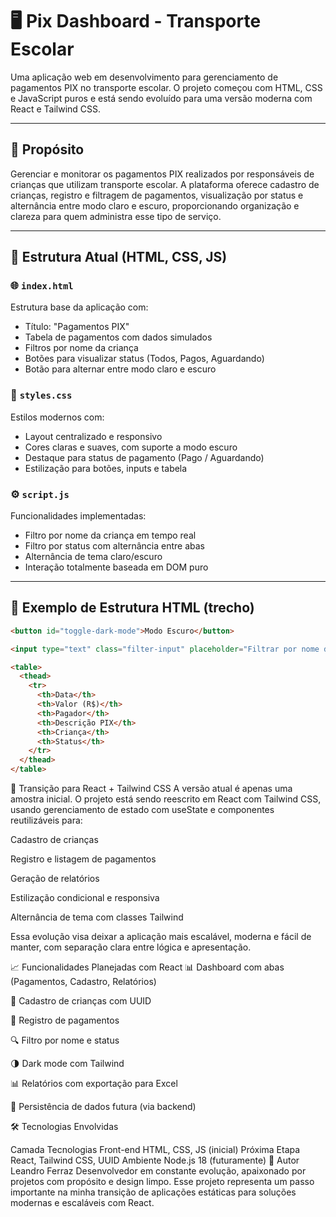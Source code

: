 # 🖥️ Pix Dashboard - Transporte Escolar

Uma aplicação web em desenvolvimento para gerenciamento de pagamentos PIX no transporte escolar. O projeto começou com HTML, CSS e JavaScript puros e está sendo evoluído para uma versão moderna com React e Tailwind CSS.

---

## 🎯 Propósito

Gerenciar e monitorar os pagamentos PIX realizados por responsáveis de crianças que utilizam transporte escolar. A plataforma oferece cadastro de crianças, registro e filtragem de pagamentos, visualização por status e alternância entre modo claro e escuro, proporcionando organização e clareza para quem administra esse tipo de serviço.

---

## 📁 Estrutura Atual (HTML, CSS, JS)

### 🌐 `index.html`

Estrutura base da aplicação com:

- Título: "Pagamentos PIX"
- Tabela de pagamentos com dados simulados
- Filtros por nome da criança
- Botões para visualizar status (Todos, Pagos, Aguardando)
- Botão para alternar entre modo claro e escuro

### 🎨 `styles.css`

Estilos modernos com:

- Layout centralizado e responsivo
- Cores claras e suaves, com suporte a modo escuro
- Destaque para status de pagamento (Pago / Aguardando)
- Estilização para botões, inputs e tabela

### ⚙️ `script.js`

Funcionalidades implementadas:

- Filtro por nome da criança em tempo real
- Filtro por status com alternância entre abas
- Alternância de tema claro/escuro
- Interação totalmente baseada em DOM puro

---

## 🧪 Exemplo de Estrutura HTML (trecho)

```html
<button id="toggle-dark-mode">Modo Escuro</button>

<input type="text" class="filter-input" placeholder="Filtrar por nome da criança" />

<table>
  <thead>
    <tr>
      <th>Data</th>
      <th>Valor (R$)</th>
      <th>Pagador</th>
      <th>Descrição PIX</th>
      <th>Criança</th>
      <th>Status</th>
    </tr>
  </thead>
</table>
```
🚀 Transição para React + Tailwind CSS
A versão atual é apenas uma amostra inicial. O projeto está sendo reescrito em React com Tailwind CSS, usando gerenciamento de estado com useState e componentes reutilizáveis para:

Cadastro de crianças

Registro e listagem de pagamentos

Geração de relatórios

Estilização condicional e responsiva

Alternância de tema com classes Tailwind

Essa evolução visa deixar a aplicação mais escalável, moderna e fácil de manter, com separação clara entre lógica e apresentação.

📈 Funcionalidades Planejadas com React
📊 Dashboard com abas (Pagamentos, Cadastro, Relatórios)

🧒 Cadastro de crianças com UUID

💸 Registro de pagamentos

🔍 Filtro por nome e status

🌗 Dark mode com Tailwind

📊 Relatórios com exportação para Excel

💾 Persistência de dados futura (via backend)

🛠️ Tecnologias Envolvidas

Camada	Tecnologias
Front-end	HTML, CSS, JS (inicial)
Próxima Etapa	React, Tailwind CSS, UUID
Ambiente	Node.js 18 (futuramente)
🧠 Autor
Leandro Ferraz
Desenvolvedor em constante evolução, apaixonado por projetos com propósito e design limpo.
Esse projeto representa um passo importante na minha transição de aplicações estáticas para soluções modernas e escaláveis com React.
